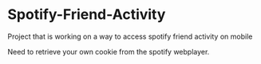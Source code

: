 # Spotify-Friend-Activity

Project that is working on a way to access spotify friend activity on mobile

Need to retrieve your own cookie from the spotify webplayer.
